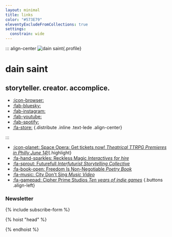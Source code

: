 ```yaml
---
layout: minimal
title: links
color: "#573E79"
eleventyExcludeFromCollections: true
settings:
  constrain: wide
---
```


<div class="stack-loose">

::: align-center
![dain saint](/assets/uploads/flowers-pic-crop.jpg){.profile}
# dain saint
## storyteller. creator. accomplice.

* [:icon-browser:](https://dainsaint.com)
* [:fab-bluesky:](https://bsky.app/profile/dainsaint.com) 
* [:fab-instagram:](https://instagram.com/dainsaint) 
* [:fab-youtube:](https://youtube.com/u/dainsaint)
* [:fab-spotify:](https://open.spotify.com/album/7rI2txbcBUNoWtF6S2bwsJ?si=0k-KMYpDSASecGR0gsGlkg)
* [:fa-store:](https://dainsaint.square.site)
{.distribute .inline .text-lede .align-center}

:::

* [:icon-planet: Space Opera: Get tickets now! *Theatrical TTRPG Premieres in Philly June 14!*](https://www.obvious-agency.com/space-opera-details){.highlight}
* [:fa-hand-sparkles: Reckless Magic *Interactives for hire* ](https://recklessmagic.com)
* [:fa-sprout: Futurefull *Interfuturist Storytelling Collective*](https://dainsaint.com/futurefull)
* [:fa-book-open: Freedom Is Non-Negotiable *Poetry Book*](https://dainsaint.com/freedom-is-non-negotiable)
* [:fa-music: City Don't Sing *Music Video*](https://www.youtube.com/watch?v=GjZa6hSSotM)
* [:fa-gamepad: Cipher Prime Studios *Ten years of indie games*](https://cipherprime.com)
{.buttons .align-left}

### Newsletter
{% include subscribe-form %}

</div>

{% hoist "head" %}
<style>
  .buttons li {
    line-height: 1.5;
  }
  .buttons em {
    display: block;
    font-weight: 100;
    font-style: normal;
  }
</style>
{% endhoist %}